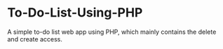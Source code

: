 # To-Do-List-Using-PHP
A simple to-do list web app using PHP, which mainly contains the delete and create access.
